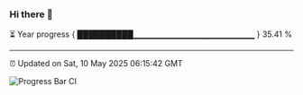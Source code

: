 ### Hi there 👋

⏳ Year progress { ██████████▁▁▁▁▁▁▁▁▁▁▁▁▁▁▁▁▁▁▁▁ } 35.41 %

---

⏰ Updated on Sat, 10 May 2025 06:15:42 GMT

![Progress Bar CI](https://github.com/code-lakshay/GitHub-Actions-Demo/workflows/Progress%20Bar%20CI/badge.svg)
